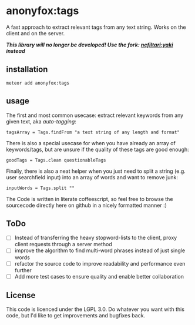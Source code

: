 # anonyfox:tags

A fast approach to extract relevant tags from any text string. Works on the client and on the server.

***This library will no longer be developed! Use the fork: [nefiltari:yaki](https://github.com/nefiltari/yaki) instead***

## installation

`meteor add anonyfox:tags`

## usage

The first and most common usecase: extract relevant keywords from any given text, aka *auto-tagging*:

`tagsArray = Tags.findFrom "a text string of any length and format"`

There is also a special usecase for when you have already an array of keywords/tags, but are unsure
if the quality of these tags are good enough:

`goodTags = Tags.clean questionableTags`

Finally, there is also a neat helper when you just need to split a string (e.g. user searchfield input)
into an array of words and want to remove junk:

`inputWords = Tags.split ""`

The Code is written in literate coffeescript, so feel free to browse the sourcecode directly here on
github in a nicely formatted manner :)

## ToDo

- [ ] Instead of transferring the heavy stopword-lists to the client, proxy client requests through
  a server method
- [ ] improve the algorithm to find multi-word phrases instead of just single words
- [ ] refactor the source code to improve readability and performance even further
- [ ] Add more test cases to ensure quality and enable better collaboration

## License

This code is licenced under the LGPL 3.0. Do whatever you want with this code, but I'd like to
get improvements and bugfixes back.
